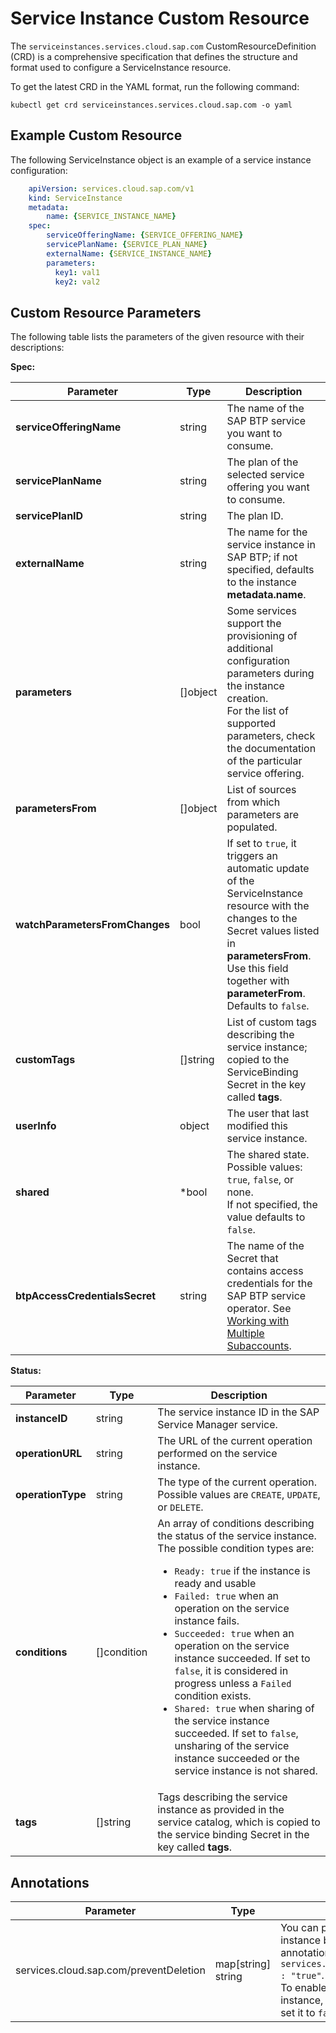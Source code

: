 # Service Instance Custom Resource

The `serviceinstances.services.cloud.sap.com` CustomResourceDefinition (CRD) is a comprehensive specification that defines the structure and format used to configure a ServiceInstance resource.

To get the latest CRD in the YAML format, run the following command:

```shell
kubectl get crd serviceinstances.services.cloud.sap.com -o yaml
```

## Example Custom Resource

The following ServiceInstance object is an example of a service instance configuration:

```yaml
    apiVersion: services.cloud.sap.com/v1
    kind: ServiceInstance
    metadata:
        name: {SERVICE_INSTANCE_NAME}
    spec:
        serviceOfferingName: {SERVICE_OFFERING_NAME}
        servicePlanName: {SERVICE_PLAN_NAME}
        externalName: {SERVICE_INSTANCE_NAME}
        parameters:
          key1: val1
          key2: val2
```

## Custom Resource Parameters

The following table lists the parameters of the given resource with their descriptions:

**Spec:** <!--check if externalName can be longer than 100 characters-->

| Parameter             | Type   | Description                                                                                                                                    |
|-------------------------|-----------|------------------------------------------------------------------------------------------------------------------------------------------------|
| **serviceOfferingName** | string    | The name of the SAP BTP service you want to consume. |
| **servicePlanName**     | string    | The plan of the selected service offering you want to consume. |
| **servicePlanID**        | string   | The plan ID. |
| **externalName**         | string   | The name for the service instance in SAP BTP; if not specified, defaults to the instance **metadata.name**. |
| **parameters**           | []object | Some services support the provisioning of additional configuration parameters during the instance creation.<br/>For the list of supported parameters, check the documentation of the particular service offering. |
| **parametersFrom**       | []object | List of sources from which parameters are populated. |
| **watchParametersFromChanges** | bool | If set to `true`, it triggers an automatic update of the ServiceInstance resource with the changes to the Secret values listed in **parametersFrom**. Use this field together with **parameterFrom**.<br>Defaults to `false`. |
| **customTags**           | []string | List of custom tags describing the service instance; copied to the ServiceBinding Secret in the key called **tags**. |
| **userInfo**             | object   | The user that last modified this service instance. |
| **shared**               | *bool    | The shared state. Possible values: `true`, `false`, or none.<br> If not specified, the value defaults to `false`. |
| **btpAccessCredentialsSecret** | string   | The name of the Secret that contains access credentials for the SAP BTP service operator. See [Working with Multiple Subaccounts](../03-20-multitenancy.md). |

**Status:**

| Parameter         | Type     | Description                                                                                                   |
|-----------------|---------|-----------------------------------------------------------------------------------------------------------|
| **instanceID**   | string | The service instance ID in the SAP Service Manager service.  |
| **operationURL** | string | The URL of the current operation performed on the service instance.  |
| **operationType** | string | The type of the current operation. Possible values are `CREATE`, `UPDATE`, or `DELETE`. |
| **conditions**   | []condition | An array of conditions describing the status of the service instance.<br/>The possible condition types are:<ul><li>`Ready: true` if the instance is ready and usable</li><li>`Failed: true` when an operation on the service instance fails.</li><li>`Succeeded: true` when an operation on the service instance succeeded. If set to `false`, it is considered in progress unless a `Failed` condition exists.</li><li>`Shared: true` when sharing of the service instance succeeded. If set to `false`, unsharing of the service instance succeeded or the service instance is not shared.</li></ul> |
| **tags**       | []string   | Tags describing the service instance as provided in the service catalog, which is copied to the service binding Secret in the key called **tags**.|

## Annotations

| Parameter         | Type                 | Description                                                                                                                                                                                                     |
|-----------------|---------------------|----------------------------------------------------------------------------------------------------------------------------------------------------------------------------------------------------------------|
| services.cloud.sap.com/preventDeletion   | map[string] string | You can prevent deletion of any service instance by adding the following annotation: `services.cloud.sap.com/preventDeletion : "true"`.<br>To enable back the deletion of the instance, either remove the annotation or set it to `false`. |